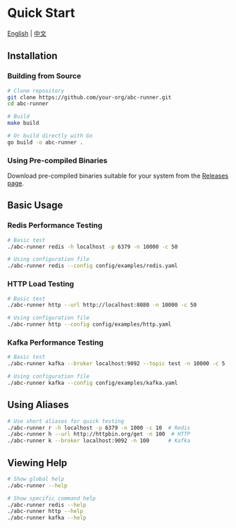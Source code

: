# Quick Start

[English](quickstart.md) | [中文](../zh/getting-started/quickstart.md)

## Installation

### Building from Source

```bash
# Clone repository
git clone https://github.com/your-org/abc-runner.git
cd abc-runner

# Build
make build

# Or build directly with Go
go build -o abc-runner .
```

### Using Pre-compiled Binaries

Download pre-compiled binaries suitable for your system from the [Releases page](https://github.com/your-org/abc-runner/releases).

## Basic Usage

### Redis Performance Testing

```bash
# Basic test
./abc-runner redis -h localhost -p 6379 -n 10000 -c 50

# Using configuration file
./abc-runner redis --config config/examples/redis.yaml
```

### HTTP Load Testing

```bash
# Basic test
./abc-runner http --url http://localhost:8080 -n 10000 -c 50

# Using configuration file
./abc-runner http --config config/examples/http.yaml
```

### Kafka Performance Testing

```bash
# Basic test
./abc-runner kafka --broker localhost:9092 --topic test -n 10000 -c 5

# Using configuration file
./abc-runner kafka --config config/examples/kafka.yaml
```

## Using Aliases

```bash
# Use short aliases for quick testing
./abc-runner r -h localhost -p 6379 -n 1000 -c 10  # Redis
./abc-runner h --url http://httpbin.org/get -n 100  # HTTP
./abc-runner k --broker localhost:9092 -n 100      # Kafka
```

## Viewing Help

```bash
# Show global help
./abc-runner --help

# Show specific command help
./abc-runner redis --help
./abc-runner http --help
./abc-runner kafka --help
```
